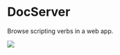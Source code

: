 # DocServer

Browse scripting verbs in a web app.

<img src="http://scripting.com/images/2021/03/13/docserverpat.png">

